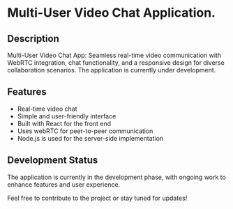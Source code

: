 # Multi-User Video Chat Application.

## Description 
Multi-User Video Chat App: Seamless real-time video communication with WebRTC integration, chat functionality, and a responsive design for diverse collaboration scenarios. The application is currently under development.

## Features
- Real-time video chat
- Simple and user-friendly interface
- Built with React for the front end
- Uses webRTC for peer-to-peer communication
- Node.js is used for the server-side implementation

## Development Status
The application is currently in the development phase, with ongoing work to enhance features and user experience.

Feel free to contribute to the project or stay tuned for updates!
